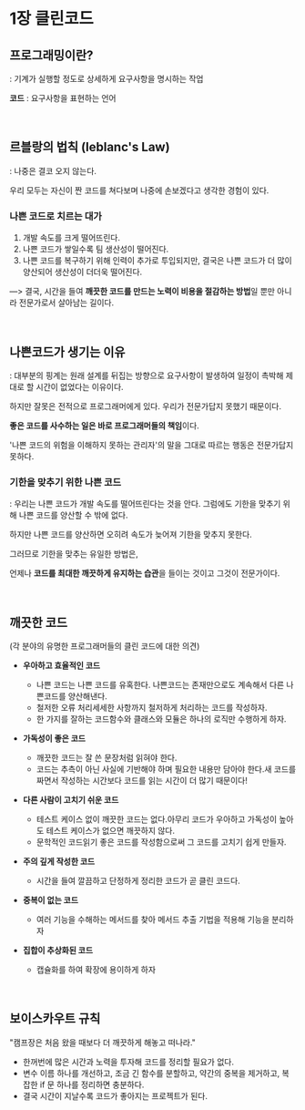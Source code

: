 # 1장 클린코드

## 프로그래밍이란?

: 기계가 실행할 정도로 상세하게 요구사항을 명시하는 작업

**코드** : 요구사항을 표현하는 언어

<br>

## 르블랑의 법칙 (leblanc's Law)

:  나중은 결코 오지 않는다.

우리 모두는 자신이 짠 코드를 쳐다보며 나중에 손보겠다고 생각한 경험이 있다.

### 나쁜 코드로 치르는 대가

1. 개발 속도를 크게 떨어뜨린다.
2. 나쁜 코드가 쌓일수록 팀 생산성이 떨어진다.
3. 나쁜 코드를 복구하기 위해 인력이 추가로 투입되지만, 결국은 나쁜 코드가 더 많이 양산되어 생산성이 더더욱 떨어진다.

—> 결국, 시간을 들여 **깨끗한 코드를 만드는 노력이 비용을 절감하는 방법**일 뿐만 아니라 전문가로서 살아남는 길이다.

<br>

## 나쁜코드가 생기는 이유

: 대부분의 핑계는 원래 설계를 뒤집는 방향으로 요구사항이 발생하여 일정이 촉박해 제대로 할 시간이 없었다는 이유이다.

하지만 잘못은 전적으로 프로그래머에게 있다. 우리가 전문가답지 못했기 때문이다.

**좋은 코드를 사수하는 일은 바로 프로그래머들의 책임**이다.

'나쁜 코드의 위험을 이해하지 못하는 관리자'의 말을 그대로 따르는 행동은 전문가답지 못하다.

### 기한을 맞추기 위한 나쁜 코드

: 우리는 나쁜 코드가 개발 속도를 떨어뜨린다는 것을 안다. 그럼에도 기한을 맞추기 위해 나쁜 코드를 양산할 수 밖에 없다.

하지만 나쁜 코드를 양산하면 오히려 속도가 늦어져 기한을 맞추지 못한다.

그러므로 기한을 맞추는 유일한 방법은,

언제나 **코드를 최대한 깨끗하게 유지하는 습관**을 들이는 것이고 그것이 전문가이다.

<br>

## 깨끗한 코드

(각 분야의 유명한 프로그래머들의 클린 코드에 대한 의견)

- **우아하고 효율적인 코드**
    - 나쁜 코드는 나쁜 코드를 유혹한다. 나쁜코드는 존재만으로도 계속해서 다른 나쁜코드를 양산해낸다.
    - 철저한 오류 처리세세한 사항까지 철저하게 처리하는 코드를 작성하자.
    - 한 가지를 잘하는 코드함수와 클래스와 모듈은 하나의 로직만 수행하게 하자.  
    
- **가독성이 좋은 코드**
    - 깨끗한 코드는 잘 쓴 문장처럼 읽혀야 한다.
    - 코드는 추측이 아닌 사실에 기반해야 하며 필요한 내용만 담아야 한다.새 코드를 짜면서 작성하는 시간보다 코드를 읽는 시간이 더 많기 때문이다!  
    
- **다른 사람이 고치기 쉬운 코드**
    - 테스트 케이스 없이 깨끗한 코드는 없다.아무리 코드가 우아하고 가독성이 높아도 테스트 케이스가 없으면 깨끗하지 않다.
    - 문학적인 코드읽기 좋은 코드를 작성함으로써 그 코드를 고치기 쉽게 만들자.  
    
- **주의 깊게 작성한 코드**
    - 시간을 들여 깔끔하고 단정하게 정리한 코드가 곧 클린 코드다.  
    
- **중복이 없는 코드**
    - 여러 기능을 수해하는 메서드를 찾아 메서드 추출 기법을 적용해 기능을 분리하자  
    
- **집합이 추상화된 코드**
    - 캡슐화를 하여 확장에 용이하게 하자

<br>

## 보이스카우트 규칙

"캠프장은 처음 왔을 때보다 더 깨끗하게 해놓고 떠나라."

- 한꺼번에 많은 시간과 노력을 투자해 코드를 정리할 필요가 없다.
- 변수 이름 하나를 개선하고, 조금 긴 함수를 분할하고, 약간의 중복을 제거하고, 복잡한 if 문 하나를 정리하면 충분하다.
- 결국 시간이 지날수록 코드가 좋아지는 프로젝트가 된다.
